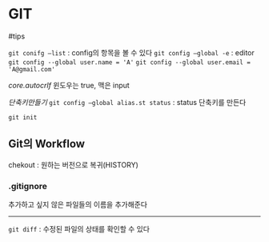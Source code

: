 # GIT
#tips

`git conifg —list` : config의 항목을 볼 수 있다
`git config —global -e` : editor
`git config --global user.name = 'A'`
`git config --global user.email = 'A@gmail.com'`

*core.autocrlf*
윈도우는 true, 맥은 input

*단축키만들기*
`git config —global alias.st status` : status 단축키를 만든다

`git init`



## Git의 Workflow
chekout : 원하는 버전으로 복귀(HISTORY)

### .gitignore
추가하고 싶지 않은 파일들의 이름을 추가해준다

---

`git diff` : 수정된 파일의 상태를 확인할 수 있다